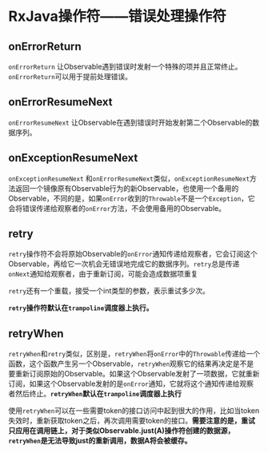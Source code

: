 #  RxJava操作符——错误处理操作符

## onErrorReturn

`onErrorReturn` 让Observable遇到错误时发射一个特殊的项并且正常终止。`onErrorReturn`可以用于提前处理错误。

## onErrorResumeNext

`onErrorResumeNext` 让Observable在遇到错误时开始发射第二个Observable的数据序列。

## onExceptionResumeNext

`onExceptionResumeNext` 和`onErrorResumeNext`类似，`onExceptionResumeNext`方法返回一个镜像原有Observable行为的新Observable，也使用一个备用的Observable，不同的是，如果`onError`收到的`Throwable`不是一个`Exception`，它会将错误传递给观察者的`onError`方法，不会使用备用的Observable。

## retry

`retry`操作符不会将原始Observable的`onError`通知传递给观察者，它会订阅这个Observable，再给它一次机会无错误地完成它的数据序列。`retry`总是传递`onNext`通知给观察者，由于重新订阅，可能会造成数据项重复

`retry`还有一个重载，接受一个int类型的参数，表示重试多少次。

**`retry`操作符默认在`trampoline`调度器上执行。**


## retryWhen

`retryWhen`和`retry`类似，区别是，`retryWhen`将`onError`中的`Throwable`传递给一个函数，这个函数产生另一个Observable，`retryWhen`观察它的结果再决定是不是要重新订阅原始的Observable。如果这个Observable发射了一项数据，它就重新订阅，如果这个Observable发射的是`onError`通知，它就将这个通知传递给观察者然后终止。**`retryWhen`默认在`trampoline`调度器上执行**

使用`retryWhen`可以在一些需要token的接口访问中起到很大的作用，比如当token失效时，重新获取token之后，再次调用需要token的接口。**需要注意的是，重试只应用在调用链上，对于类似Observable.just(A)操作符创建的数据源，`retryWhen`是无法导致just的重新调用，数据A将会被缓存。**



















